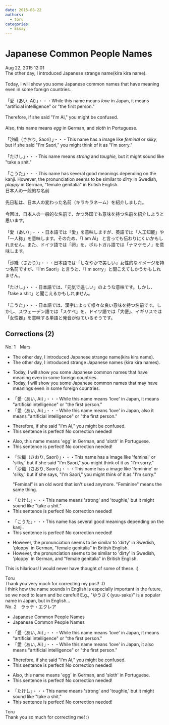 ```yaml
---
date: 2015-08-22
authors:
  - toru
categories:
  - Essay
---
```


<h1 id="subject_show">Japanese Common People Names</h1>
<div class="date">Aug 22, 2015 12:01</div>
<div id="post"><div id="body_show_ori">
The other day, I introduced Japanese strange name(kira kira name).<br/><br/>Today, I will show you some Japanese common names that have meaning even in some foreign countries.<br/><br/>「愛（あい, Ai）」・・・While this name means <em>love</em> in Japan, it means "artificial intelligence" or "the first person." <br/><br/>Therefore, if she said "I'm Ai," you might be confused.<br/><br/>Also, this name means <em>egg</em> in German, and <em>sloth</em> in Portuguese.<br/><br/>「沙織（さおり, Saori）」・・・This name has a image like <em>feminal</em> or <em>silky,</em> but if she said "I'm Saori," you might think of it as "I'm sorry."<br/><br/>「たけし」・・・This name means <em>strong</em> and <em>toughie,</em> but it might sound like "take a shit."<br/><br/>「こうた」・・・This name has several good meanings depending on the kanji. However, the pronunciation seems to be similar to <em>dirty</em> in Swedish, <em>ploppy</em> in German, "female genitalia" in British English.
</div></div>

<!-- more -->

<div id="post_ja"><div id="body_show_mo">
日本人の一般的な名前<br/><br/>先日私は、日本人の変わった名前（キラキラネーム）を紹介しました。<br/><br/>今回は、日本人の一般的な名前で、かつ外国でも意味を持つ名前を紹介しようと思います。<br/><br/>「愛（あい）」・・・日本語では「愛」を意味しますが、英語では「人工知能」や「一人称」を意味します。そのため、「I am Ai」 と言っても伝わりにくいかもしれません。また、ドイツ語では「卵」を、ポルトガル語では「ナマケモノ」を意味します。<br/><br/>「沙織（さおり）」・・・日本語では「しなやかで美しい」女性的なイメージを持つ名前ですが、「I'm Saori」と言うと、「I'm sorry」と聞こえてしかうかもしれません。<br/><br/>「たけし」・・・日本語では、「元気で逞しい」のような意味です。しかし、「take a shit」と聞こえるかもしれません。<br/><br/>「こうた」・・・日本語では、漢字によって様々な良い意味を持つ名前です。しかし、スウェーデン語では「スケベ」を、ドイツ語では「大便」、イギリスでは「女性器」を意味する単語と発音が似ているそうです。
</div></div>

## Corrections (2)
<div id="block"><div class="first_name"> No. 1　<span class="just_name">Mars</span></div><div id="block2">
<ul class="correction_field">
<li class="incorrect">The other day, I introduced Japanese strange name(kira kira name).</li>
<li class="corrected correct">
The other day, I introduced strange Japanese name<span class="f_blue">s</span> (kira kira name<span class="f_blue">s</span>).
</li>
</ul>
<ul class="correction_field">
<li class="incorrect">Today, I will show you some Japanese common names that have meaning even in some foreign countries.</li>
<li class="corrected correct">
Today, I will show you some Japanese common names that <span class="f_blue">may</span> have meaning<span class="f_blue">s</span> <span class="sline"><span class="f_gray">even</span></span> in some foreign countries.
</li>
</ul>
<ul class="correction_field">
<li class="incorrect">「愛（あい, Ai）」・・・While this name means 'love' in Japan, it means "artificial intelligence" or "the first person." </li>
<li class="corrected correct">
「愛（あい, Ai）」・・・While this name means 'love' in Japan, <span class="f_blue">also</span> it means "artificial intelligence" or "the first person." 
</li>
</ul>
<ul class="correction_field">
<li class="incorrect">Therefore, if she said "I'm Ai," you might be confused.</li>
<li class="corrected perfect">This sentence is perfect! No correction needed!</li>
</ul>
<ul class="correction_field">
<li class="incorrect">Also, this name means 'egg' in German, and 'sloth' in Portuguese.</li>
<li class="corrected perfect">This sentence is perfect! No correction needed!</li>
</ul>
<ul class="correction_field">
<li class="incorrect">「沙織（さおり, Saori）」・・・This name has a image like 'feminal' or 'silky,' but if she said "I'm Saori," you might think of it as "I'm sorry."</li>
<li class="corrected correct">
「沙織（さおり, Saori）」・・・This name has a image like '<span class="f_blue">feminine</span>' or 'silky,' but if she <span class="f_blue">says,</span> "I'm Saori," you might think of it as "I'm sorry."
<p class="correction_comment">"Feminal" is an old word that isn't used anymore. "Feminine" means the same thing.</p>
</li>
</ul>
<ul class="correction_field">
<li class="incorrect">「たけし」・・・This name means 'strong' and 'toughie,' but it might sound like "take a shit."</li>
<li class="corrected perfect">This sentence is perfect! No correction needed!</li>
</ul>
<ul class="correction_field">
<li class="incorrect">「こうた」・・・This name has several good meanings depending on the kanji.</li>
<li class="corrected perfect">This sentence is perfect! No correction needed!</li>
</ul>
<ul class="correction_field">
<li class="incorrect">However, the pronunciation seems to be similar to 'dirty' in Swedish, 'ploppy' in German, "female genitalia" in British English.</li>
<li class="corrected correct">
However, the pronunciation seems to be similar to 'dirty' in Swedish, 'ploppy' in German, <span class="f_blue">and</span> "female genitalia" in British English.
</li>
</ul>
<p class="comment_small">
 This is hilarious! I would never have thought of some of these. :)
</p>

</div><div class="name"><span class="just_name">Toru</span><br>
Thank you very much for correcting my post! :D<br/>I think how the name sounds in English is especially important in the future, so we need to learn and be careful! E.g., "ゆうさく(yuu-saku)" is a popular name in Japan, but in English...
</div>
</div>
<div id="block"><div class="first_name"> No. 2　<span class="just_name">ラッテ・エクレア</span></div><div id="block2">
<ul class="correction_field">
<li class="incorrect">Japanese Common People Names</li>
<li class="corrected correct">
Japanese Common <span class="f_gray">People</span> Names
</li>
</ul>
<ul class="correction_field">
<li class="incorrect">「愛（あい, Ai）」・・・While this name means 'love' in Japan, it means "artificial intelligence" or "the first person." </li>
<li class="corrected correct">
「愛（あい, Ai）」・・・While this name means 'love' in Japan, it also means "artificial intelligence" or "the first person." 
</li>
</ul>
<ul class="correction_field">
<li class="incorrect">Therefore, if she said "I'm Ai," you might be confused.</li>
<li class="corrected perfect">This sentence is perfect! No correction needed!</li>
</ul>
<ul class="correction_field">
<li class="incorrect">Also, this name means 'egg' in German, and 'sloth' in Portuguese.</li>
<li class="corrected perfect">This sentence is perfect! No correction needed!</li>
</ul>
<ul class="correction_field">
<li class="incorrect">「たけし」・・・This name means 'strong' and 'toughie,' but it might sound like "take a shit."</li>
<li class="corrected perfect">This sentence is perfect! No correction needed!</li>
</ul>
</div><div class="name"><span class="just_name">Toru</span><br>
Thank you so much for correcting me! :)
</div>
</div>

